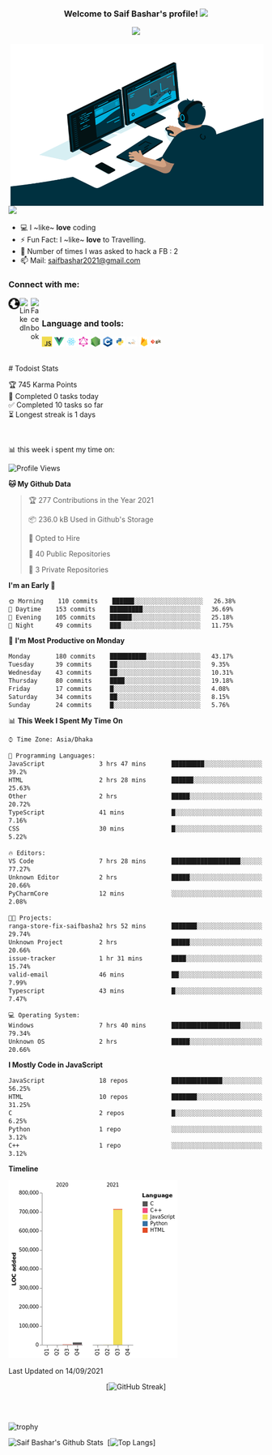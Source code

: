 <h3 align="center">
  Welcome to Saif Bashar's profile!
  <img src="https://media.giphy.com/media/hvRJCLFzcasrR4ia7z/giphy.gif" width="28">
</h3>
<p align="center">
  <a href="https://github.com/saifbashar"><img src="https://readme-typing-svg.herokuapp.com/?lines=Full-stack%20web%20and%20app%20developer;Self-taught%20UI%2FUX%20Designer;2%2B%20years%20of%20coding%20experience;Always%20learning%20new%20things&center=true&width=380&height=45"></a>
</p>


<img align="right" alt="GIF" src="https://raw.githubusercontent.com/saifbashar/saifbashar/main/code.gif" width="500" height="320" />

  
![](https://komarev.com/ghpvc/?username=saifbashar&color=green&style=flat-square&label=PROFILE+VIEWS)



  
  

- 💻 I ~like~ **love** coding
- ⚡ Fun Fact: I ~like~ **love** to Travelling.
- 🏅 Number of times I was asked to hack a FB : 2
- 📫 Mail: saifbashar2021@gmail.com

 
<!-- - Usesless Stats:
 👯 I have successfully worked on production level projects regarding android, web and backend.
currently perfecting my skills with ReactJS and Android MVVM Architecture.


-->
 ### Connect with me:

[<img align="left" alt="" width="22px" src="https://raw.githubusercontent.com/iconic/open-iconic/master/svg/globe.svg" />][website]
[<img align="left" alt="LinkedIn" width="22px" src="https://cdn.jsdelivr.net/npm/simple-icons@v3/icons/linkedin.svg" />][linkedin]
[<img align="left" alt="Facebook" width="22px" src="https://cdn.jsdelivr.net/npm/simple-icons@v3/icons/facebook.svg" />][facebook]


<br /> 


 ### Language and tools:

<code><img height="20" src="https://raw.githubusercontent.com/github/explore/80688e429a7d4ef2fca1e82350fe8e3517d3494d/topics/javascript/javascript.png"></code>
<code><img height="20" src="https://raw.githubusercontent.com/github/explore/80688e429a7d4ef2fca1e82350fe8e3517d3494d/topics/vue/vue.png"></code>
<code><img height="20" src="https://raw.githubusercontent.com/github/explore/80688e429a7d4ef2fca1e82350fe8e3517d3494d/topics/react/react.png"></code>
<code><img height="20" src="https://raw.githubusercontent.com/github/explore/5c058a388828bb5fde0bcafd4bc867b5bb3f26f3/topics/graphql/graphql.png"></code>
<code><img height="20" src="https://raw.githubusercontent.com/github/explore/80688e429a7d4ef2fca1e82350fe8e3517d3494d/topics/nodejs/nodejs.png"></code>
<code><img height="20" src="https://raw.githubusercontent.com/github/explore/80688e429a7d4ef2fca1e82350fe8e3517d3494d/topics/cpp/cpp.png"></code>
<code><img height="20" src="https://raw.githubusercontent.com/github/explore/80688e429a7d4ef2fca1e82350fe8e3517d3494d/topics/python/python.png"></code>
<code><img height="20" src="https://raw.githubusercontent.com/github/explore/80688e429a7d4ef2fca1e82350fe8e3517d3494d/topics/mysql/mysql.png"></code>
<code><img height="20" src="https://raw.githubusercontent.com/github/explore/80688e429a7d4ef2fca1e82350fe8e3517d3494d/topics/firebase/firebase.png"></code>
<code><img height="20" src="https://raw.githubusercontent.com/github/explore/80688e429a7d4ef2fca1e82350fe8e3517d3494d/topics/git/git.png"></code>

  
  


<br />
# Todoist Stats

<!-- TODO-IST:START -->
🏆  745 Karma Points           
🌸  Completed 0 tasks today           
✅  Completed 10 tasks so far           
⏳  Longest streak is 1 days
<!-- TODO-IST:END -->
<br />

📊 this week i spent my time on:
<br />

<!--START_SECTION:waka-->
![Profile Views](http://img.shields.io/badge/Profile%20Views-5-blue)

**🐱 My Github Data** 

> 🏆 277 Contributions in the Year 2021
 > 
> 📦 236.0 kB Used in Github's Storage 
 > 
> 💼 Opted to Hire
 > 
> 📜 40 Public Repositories 
 > 
> 🔑 3 Private Repositories  
 > 
**I'm an Early 🐤** 

```text
🌞 Morning    110 commits    ██████░░░░░░░░░░░░░░░░░░░   26.38% 
🌆 Daytime    153 commits    █████████░░░░░░░░░░░░░░░░   36.69% 
🌃 Evening    105 commits    ██████░░░░░░░░░░░░░░░░░░░   25.18% 
🌙 Night      49 commits     ███░░░░░░░░░░░░░░░░░░░░░░   11.75%

```
📅 **I'm Most Productive on Monday** 

```text
Monday       180 commits    ██████████░░░░░░░░░░░░░░░   43.17% 
Tuesday      39 commits     ██░░░░░░░░░░░░░░░░░░░░░░░   9.35% 
Wednesday    43 commits     ██░░░░░░░░░░░░░░░░░░░░░░░   10.31% 
Thursday     80 commits     ████░░░░░░░░░░░░░░░░░░░░░   19.18% 
Friday       17 commits     █░░░░░░░░░░░░░░░░░░░░░░░░   4.08% 
Saturday     34 commits     ██░░░░░░░░░░░░░░░░░░░░░░░   8.15% 
Sunday       24 commits     █░░░░░░░░░░░░░░░░░░░░░░░░   5.76%

```


📊 **This Week I Spent My Time On** 

```text
⌚︎ Time Zone: Asia/Dhaka

💬 Programming Languages: 
JavaScript               3 hrs 47 mins       █████████░░░░░░░░░░░░░░░░   39.2% 
HTML                     2 hrs 28 mins       ██████░░░░░░░░░░░░░░░░░░░   25.63% 
Other                    2 hrs               █████░░░░░░░░░░░░░░░░░░░░   20.72% 
TypeScript               41 mins             █░░░░░░░░░░░░░░░░░░░░░░░░   7.16% 
CSS                      30 mins             █░░░░░░░░░░░░░░░░░░░░░░░░   5.22%

🔥 Editors: 
VS Code                  7 hrs 28 mins       ███████████████████░░░░░░   77.27% 
Unknown Editor           2 hrs               █████░░░░░░░░░░░░░░░░░░░░   20.66% 
PyCharmCore              12 mins             ░░░░░░░░░░░░░░░░░░░░░░░░░   2.08%

🐱‍💻 Projects: 
ranga-store-fix-saifbasha2 hrs 52 mins       ███████░░░░░░░░░░░░░░░░░░   29.74% 
Unknown Project          2 hrs               █████░░░░░░░░░░░░░░░░░░░░   20.66% 
issue-tracker            1 hr 31 mins        ████░░░░░░░░░░░░░░░░░░░░░   15.74% 
valid-email              46 mins             ██░░░░░░░░░░░░░░░░░░░░░░░   7.99% 
Typescript               43 mins             █░░░░░░░░░░░░░░░░░░░░░░░░   7.47%

💻 Operating System: 
Windows                  7 hrs 40 mins       ███████████████████░░░░░░   79.34% 
Unknown OS               2 hrs               █████░░░░░░░░░░░░░░░░░░░░   20.66%

```

**I Mostly Code in JavaScript** 

```text
JavaScript               18 repos            ██████████████░░░░░░░░░░░   56.25% 
HTML                     10 repos            ███████░░░░░░░░░░░░░░░░░░   31.25% 
C                        2 repos             █░░░░░░░░░░░░░░░░░░░░░░░░   6.25% 
Python                   1 repo              ░░░░░░░░░░░░░░░░░░░░░░░░░   3.12% 
C++                      1 repo              ░░░░░░░░░░░░░░░░░░░░░░░░░   3.12%

```


**Timeline**

![Chart not found](https://raw.githubusercontent.com/saifbashar/saifbashar/main/charts/bar_graph.png) 


 Last Updated on 14/09/2021
<!--END_SECTION:waka-->

<div align="center">
  

[![GitHub Streak](https://github-readme-streak-stats.herokuapp.com?user=saifbashar&theme=synthwave)]
  </div>
  
<br /><br />



  ![trophy](https://github-profile-trophy.vercel.app/?username=saifbashar&theme=juicyfresh&no-frame=true&row=1&&margin-w=20&no-bg=true)

  
<img align="left" alt="Saif Bashar's Github Stats" src="https://github-readme-stats.vercel.app/api?username=saifbashar&show_icons=true" />    &nbsp;
[![Top Langs](https://github-readme-stats.vercel.app/api/top-langs?username=saifbashar&count_private=true&show_icons=true)]
  </div>

  



[website]: https://saifbashar.wordpress.com/
[facebook]: https://www.facebook.com/yepitssaif/
[linkedin]:https://www.linkedin.com/in/saifbashar/
<br/>
<br/>


